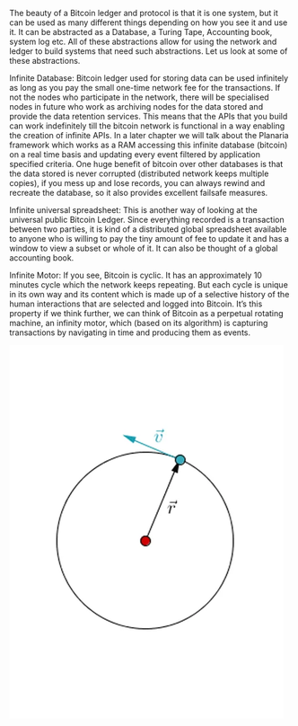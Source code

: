 The beauty of a Bitcoin ledger and protocol is that it is one system, but it can be used as many different things depending on how you see it and use it. It can be abstracted as a Database, a Turing Tape, Accounting book, system log etc. All of these abstractions allow for using the network and ledger to build systems that need such abstractions. Let us look at some of these abstractions.

Infinite Database: Bitcoin ledger used for storing data can be used infinitely as long as you pay the small one-time network fee for the transactions. If not the nodes who participate in the network, there will be specialised nodes in future who work as archiving nodes for the data stored and provide the data retention services. This means that the APIs that you build can work indefinitely till the bitcoin network is functional in a way enabling the creation of infinite APIs. In a later chapter we will talk about the Planaria framework which works as a RAM accessing this infinite database (bitcoin) on a real time basis and updating every event filtered by application specified criteria. One huge benefit of bitcoin over other databases is that the data stored is never corrupted (distributed network keeps multiple copies), if you mess up and lose records, you can always rewind and recreate the database, so it also provides excellent failsafe measures.

Infinite universal spreadsheet: This is another way of looking at the universal public Bitcoin Ledger. Since everything recorded is a transaction between two parties, it is kind of a distributed global spreadsheet available to anyone who is willing to pay the tiny amount of fee to update it and has a window to view a subset or whole of it. It can also be thought of a global accounting book.

Infinite Motor: If you see, Bitcoin is cyclic. It has an approximately 10 minutes cycle which the network keeps repeating. But each cycle is unique in its own way and its content which is made up of a selective history of the human interactions that are selected and logged into Bitcoin. It’s this property if we think further, we can think of Bitcoin as a perpetual rotating machine, an infinity motor, which (based on its algorithm) is capturing transactions by navigating in time and producing them as events.

<img src="./assets/BSVAcad-Dev_Chapter1-Image10a.gif"/>
